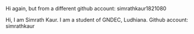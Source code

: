 
Hi again, but from a different github account: simrathkaur1821080

Hi, I am Simrath Kaur. I am a student of GNDEC, Ludhiana. Github account: simrathkaur


